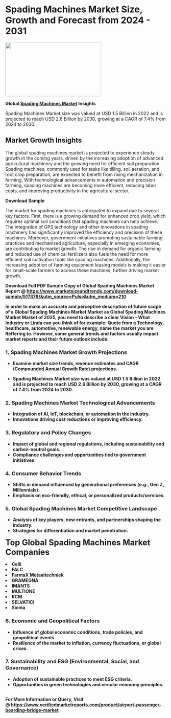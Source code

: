 <H1>Spading Machines Market Size, Growth and Forecast from 2024 - 2031</H1><img class="aligncenter size-medium wp-image-584254" src="https://thirdeyenews.in/wp-content/uploads/2024/09/Global-Market-Research-300x168.jpeg" alt="" width="300" height="168" /><p><strong>Global&nbsp;<a href="https://www.marketsizeandtrends.com/download-sample/517378/&amp;utm_source=Pulse&amp;utm_medium=210">Spading Machines Market</a> Insights</strong></p><p>Spading Machines Market size was valued at USD 1.5 Billion in 2022 and is projected to reach USD 2.6 Billion by 2030, growing at a CAGR of 7.4% from 2024 to 2030.</p><p><h2>Market Growth Insights</h2> <p>The global spading machines market is projected to experience steady growth in the coming years, driven by the increasing adoption of advanced agricultural machinery and the growing need for efficient soil preparation. Spading machines, commonly used for tasks like tilling, soil aeration, and root crop preparation, are expected to benefit from rising mechanization in farming. With technological advancements in automation and precision farming, spading machines are becoming more efficient, reducing labor costs, and improving productivity in the agricultural sector.</p> <p><strong>Download Sample</strong></p> <p>The market for spading machines is anticipated to expand due to several key factors. First, there is a growing demand for enhanced crop yield, which requires optimal soil conditions that spading machines can help achieve. The integration of GPS technology and other innovations in spading machinery has significantly improved the efficiency and precision of these machines. Moreover, government initiatives promoting sustainable farming practices and mechanized agriculture, especially in emerging economies, are contributing to market growth. The rise in demand for organic farming and reduced use of chemical fertilizers also fuels the need for more efficient soil cultivation tools like spading machines. Additionally, the increasing adoption of farming equipment leasing models is making it easier for small-scale farmers to access these machines, further driving market growth. <p><strong></p><p><span class=""><strong>Download Full PDF Sample Copy of Global Spading Machines Market Report</strong> @ <a href="https://www.marketsizeandtrends.com/download-sample/517378/&amp;utm_source=Pulse&amp;utm_medium=210" target="_blank">https://www.marketsizeandtrends.com/download-sample/517378/&amp;utm_source=Pulse&amp;utm_medium=210</a></span></p><p>In order to make an accurate and perceptive description of future scope of a Global&nbsp;Spading Machines Market Market as Global&nbsp;Spading Machines Market Market of 2025, you need to describe a clear Vision &ndash; What Industry or Linda can you think of for example: Quote from a Technology, healthcare, automotive, renewable energy, name the market you are Reffering to. However, some general trends and factors usually impact market reports and their future outlook include:</p><h3>1.&nbsp;<strong>Spading Machines Market Growth Projections</strong></h3><ul><li>Examine market size trends, revenue estimates and CAGR (Compounded Annual Growth Rate) projections.</li><li><p>Spading Machines Market size was valued at USD 1.5 Billion in 2022 and is projected to reach USD 2.6 Billion by 2030, growing at a CAGR of 7.4% from 2024 to 2030.</p></li></ul><h3>2.&nbsp;<strong>Spading Machines Market Technological Advancements</strong></h3><ul><li>Integration of AI, IoT, blockchain, or automation in the industry.</li><li>Innovations driving cost reductions or improving efficiency.</li></ul><h3>3.&nbsp;<strong>Regulatory and Policy Changes</strong></h3><ul><li>Impact of global and regional regulations, including sustainability and carbon-neutral goals.</li><li>Compliance challenges and opportunities tied to government initiatives.</li></ul><h3>4.&nbsp;<strong>Consumer Behavior Trends</strong></h3><ul><li>Shifts in demand influenced by generational preferences (e.g., Gen Z, Millennials).</li><li>Emphasis on eco-friendly, ethical, or personalized products/services.</li></ul><h3>5.&nbsp;<strong>Global Spading Machines Market Competitive Landscape</strong></h3><ul><li>Analysis of key players, new entrants, and partnerships shaping the industry.</li><li>Strategies for differentiation and market penetration.</li></ul><p data-pm-slice="1 1 []"><span style="color: inherit; font-family: inherit; font-size: 25px;">Top Global Spading Machines Market Companies</span></p><div class="" data-test-id=""><p><li>Celli</li><li> FALC</li><li> FarmaX Metaaltechniek</li><li> GRAMEGNA</li><li> IMANTS</li><li> MULTIONE</li><li> RCM</li><li> SELVATICI</li><li> Sicma</li></p></div><h3>6.&nbsp;<strong>Economic and Geopolitical Factors</strong></h3><ul><li>Influence of global economic conditions, trade policies, and geopolitical events.</li><li>Resilience of the market to inflation, currency fluctuations, or global crises.</li></ul><h3>7.&nbsp;<strong>Sustainability and ESG (Environmental, Social, and Governance)</strong></h3><ul><li>Adoption of sustainable practices to meet ESG criteria.</li><li>Opportunities in green technologies and circular economy principles.</li></ul><h2><strong style="font-size: 14px;">For More Information or Query, Visit @&nbsp;</strong><a style="background-color: #ffffff; font-size: 14px;" href="https://www.marketsizeandtrends.com/report/spading-machines-market/" target="_blank">https://www.verifiedmarketreports.com/product/airport-passenger-boarding-bridge-market</a></h2>
